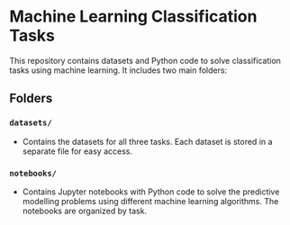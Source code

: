 # Machine Learning Classification Tasks

This repository contains datasets and Python code to solve classification tasks using machine learning. It includes two main folders:

## Folders

### `datasets/`
- Contains the datasets for all three tasks. Each dataset is stored in a separate file for easy access.

### `notebooks/`
- Contains Jupyter notebooks with Python code to solve the predictive modelling problems using different machine learning algorithms. The notebooks are organized by task.


